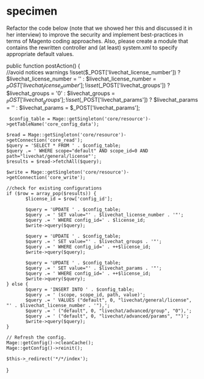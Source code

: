 # specimen

 Refactor the code below (note that we showed her this and discussed it in her interview) to improve the security and implement best-practices in terms of Magento coding approaches. Also, please create a module that contains the rewritten controller and (at least) system.xml to specify appropriate default values.

 public function postAction() {            
     //avoid notices warnings
     !isset($_POST['livechat_license_number']) ? $livechat_license_number = '' : $livechat_license_number = $_POST['livechat_license_number'];
     !isset($_POST['livechat_groups']) ? $livechat_groups = '0' : $livechat_groups = $_POST['livechat_groups']; 
     !isset($_POST['livechat_params']) ? $livechat_params = '' : $livechat_params = $_POST['livechat_params'];

     $config_table = Mage::getSingleton('core/resource')->getTableName('core_config_data');

    $read = Mage::getSingleton('core/resource')->getConnection('core_read');
    $query = 'SELECT * FROM ' . $config_table;
    $query .= ' WHERE scope="default" AND scope_id=0 AND path="livechat/general/license"';
    $results = $read->fetchAll($query);

    $write = Mage::getSingleton('core/resource')->getConnection('core_write');

    //check for existing configurations
    if ($row = array_pop($results)) {
           $license_id = $row['config_id'];
          
           $query = 'UPDATE ' . $config_table;
           $query .= ' SET value="' . $livechat_license_number . '"';
           $query .= ' WHERE config_id=' . $license_id;
           $write->query($query);
         
           $query = 'UPDATE ' . $config_table;
           $query .= ' SET value="' . $livechat_groups . '"';
           $query .= ' WHERE config_id=' . ++$license_id;
           $write->query($query);
          
           $query = 'UPDATE ' . $config_table;
           $query .= ' SET value="' . $livechat_params . '"';
           $query .= ' WHERE config_id=' . ++$license_id;
           $write->query($query);
    } else {
           $query = 'INSERT INTO ' . $config_table;
           $query .= ' (scope, scope_id, path, value)';
           $query .= ' VALUES ("default", 0, "livechat/general/license", "' . $livechat_license_number . '"),';
           $query .= ' ("default", 0, "livechat/advanced/group", "0"),';
           $query .= ' ("default", 0, "livechat/advanced/params", "")';
           $write->query($query);
    }

    // Refresh the config.
    Mage::getConfig()->cleanCache();
    Mage::getConfig()->reinit();

    $this->_redirect('*/*/index');
}
